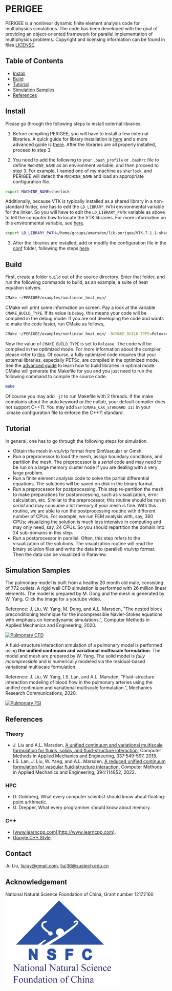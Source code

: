 # PERIGEE
PERIGEE is a nonlinear dynamic finite element analysis code for multiphysics simulations. The code has been developed with the goal of providing an object-oriented framework for parallel implementation of multiphysics problems. Copyright and licensing information can be found in files [LICENSE](LICENSE).

## Table of Contents

- [Install](#Install)
- [Build](#Build)
- [Tutorial](#Tutorial)
- [Simulation Samples](#Simulation-Samples)
- [References](#References)

## Install
Please go through the following steps to install external libraries.

1. Before compiling PERIGEE, you will have to install a few external libraries. A quick guide for library installation is [here](docs/install_external_libs.md) and a more advanced guide is [there](docs/install-advanced.md). After the libraries are all properly installed, proceed to step 3.

2. You need to add the following to your `.bash_profile` or `.bashrc` file to define `MACHINE_NAME` as an environment variable, and then proceed to step 3. For example, I named one of my machine as `sherlock`, and PERIGEE will detech the `MACHINE_NAME` and load an appropriate configuration file.
```sh
export MACHINE_NAME=sherlock
```
Additionally, because VTK is typically installed as a shared library in a non-standard folder, one has to edit the `LD_LIBRARY_PATH` environmental variable for the linker. So you will have to edit the `LD_LIBRARY_PATH` variable as above to tell the computer how to locate the VTK libraries. For more information on this environmental variable, see [here](http://tldp.org/HOWTO/Program-Library-HOWTO/shared-libraries.html).

```sh
export LD_LIBRARY_PATH=/home/groups/amarsden/lib-perigee/VTK-7.1.1-shared/lib:$LD_LIBRARY_PATH
```
 
3. After the libraries are installed, add or modify the configuration file in the [conf](conf) folder, following the steps [here](docs/configure_perigee_guide.md).


## Build
First, create a folder `build` out of the source directory. Enter that folder, and run the following commands to build, as an example, a suite of heat equation solvers.
```sh
CMake ~/PERIGEE/examples/nonlinear_heat_eqn/
```
CMake will print some information on screen. Pay a look at the variable `CMAKE_BUILD_TYPE`. If its value is `Debug`, this means your code will be compiled in the debug mode. If you are not developing the code and wants to make the code faster, run CMake as follows,
```sh
CMake ~/PERIGEE/examples/nonlinear_heat_eqn/ -DCMAKE_BUILD_TYPE=Release
```
Now the value of `CMAKE_BUILD_TYPE` is set to `Release`. The code will be compiled in the optimized mode. For more information about the compiler, please refer to [this](https://stackoverflow.com/questions/48754619/what-are-cmake-build-type-debug-release-relwithdebinfo-and-minsizerel/48755129). Of course, a fully optimized code requires that your external libraries, especially PETSc, are compiled in the optimized mode. See the [advanced guide](docs/install-advanced.md) to learn how to build libraries in optimal mode. CMake will generate the Makefile for you and you just need to run the following command to compile the source code.
```sh
make
```
Of course you may add `-j2` to run Makefile with 2 threads. If the make complains about the auto keyword or the nullptr, your default compiler does not support C++11. You may add `SET(CMAKE_CXX_STANDARD 11)` in your .cmake configuration file to enforce the C++11 standard. 

## Tutorial
In general, one has to go through the following steps for simulation.
* Obtain the mesh in vtu/vtp format from SimVascular or Gmsh.
* Run a preprocessor to load the mesh, assign boundary conditions, and partition the mesh. The preprocessor is a *serial* code and may need to be run on a large memory cluster node if you are dealing with a very large problem.
* Run a finite element analysis code to solve the partial differential equations. The solutions will be saved on disk in the binary format.
* Run a preprocessor for postprocessing. This step re-partition the mesh to make preparations for postprocessing, such as visualization, error calculation, etc. Similar to the preprocessor, this routine should be run in *serial* and may consume a lot memory if your mesh is fine. With this routine, we are able to run the postprocessing routine with different number of CPUs. For example, we run FEM analysis with, say, 360 CPUs; visualizing the solution is much less intensive in computing and may only need, say, 24 CPUs. So you should repartition the domain into 24 sub-domains in this step.
* Run a postprocessor in parallel. Often, this step refers to the visualization of the solutions. The visualzation routine will read the binary solution files and write the data into (parallel) vtu/vtp format. Then the data can be visualized in Paraview.

## Simulation Samples
The pulmonary model is built from a healthy 20 month old male, consisting of 772 outlets. A rigid wall CFD simulation is performed with 26 million linear elements. The model is prepared by M. Dong and the mesh is generated by W. Yang. Click the image for a youtube video.

Reference: J. Liu, W. Yang, M. Dong, and A.L. Marsden, "The nested block preconditioning technique for the incompressible Navier-Stokes equations with emphasis on hemodynamic simulations.", Computer Methods in Applied Mechanics and Engineering, 2020.

[![Pulmonary CFD](http://img.youtube.com/vi/nbrhpyRE4IU/0.jpg)](https://www.youtube.com/watch?v=nbrhpyRE4IU "Pulmonary CFD")

A fluid-structure interaction simulation of a pulmonary model is performed using **the unified continuum and variational multiscale formulation**. The model and mesh are prepared by W. Yang. The solid model is *fully incompressible* and is numerically modeled via the residual-based variational multiscale formulation.

Reference: J. Liu, W. Yang, I.S. Lan, and A.L. Marsden, "Fluid-structure interaction modeling of blood flow in the pulmonary arteries using the unified continuum and variational multiscale formulation.", Mechanics Research Communications, 2020.

[![Pulmonary FSI](http://img.youtube.com/vi/Y84vSN64ZCk/0.jpg)](https://www.youtube.com/watch?v=Y84vSN64ZCk "Pulmonary FSI")

## References
### Theory
* J. Liu and A.L. Marsden, [A unified continuum and variational multiscale formulation for fluids, solids, and fluid-structure interaction](https://doi.org/10.1016/j.cma.2018.03.045), Computer Methods in Applied Mechanics and Engineering, 337:549-597, 2018.
* I.S. Lan, J. Liu, W. Yang, and A.L. Marsden, [A reduced unified continuum formulation for vascular fluid-structure interaction](https://doi.org/10.1016/j.cma.2022.114852), Computer Methods in Applied Mechanics and Engineering, 394:114852, 2022.

### HPC
* D. Goldberg, What every computer scientist should know about floating-point arithmetic.
* U. Drepper, What every programmer should know about memory.

### C++
* [www.learncpp.com](http://www.learncpp.com).
* [Google C++ Style](https://google.github.io/styleguide/cppguide.html).

## Contact
Ju Liu, liujuy@gmail.com, liuj36@sustech.edu.cn

## Acknowledgement
National Natural Science Foundation of China, Grant number 12172160
![NSFC-logo](./docs/NSFC_logo.png)
